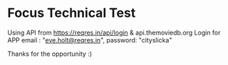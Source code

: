 # Focus Technical Test
Using API from https://reqres.in/api/login & api.themoviedb.org
Login for APP
 email : "eve.holt@reqres.in",
 password: "cityslicka"

Thanks for the opportunity :)


